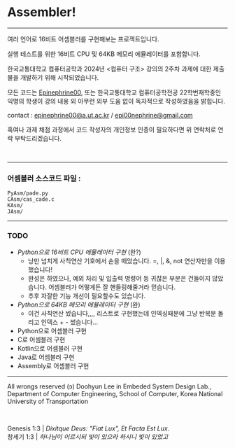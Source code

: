 <h1>Assembler!</h1>

------------------------------

여러 언어로 16비트 어셈블러를 구현해보는 프로젝트입니다. 

실행 테스트를 위한 16비트 CPU 및 64KB 메모리 에뮬레이터를 포함합니다.

한국교통대학교 컴퓨터공학과 2024년 <컴퓨터 구조> 강의의 2주차 과제에 대한 제출물을 개발하기 위해 시작되었습니다. 

모든 코드는 <a  href="https://github.com/Epinephrine00">Epinephrine00</a>, 또는 한국교통대학교 컴퓨터공학전공 22학번재학중인 익명의 학생이 강의 내용 외 아무런 외부 도움 없이 독자적으로 작성하였음을 밝힙니다. 

contact : epinephrine00@a.ut.ac.kr / epi00nephrine@gmail.com

혹여나 과제 채점 과정에서 코드 작성자의 개인정보 인증이 필요하다면 위 연락처로 연락 부탁드리겠습니다. 

<br/>

--------------------------------

<h3>어셈블러 소스코드 파일 :</h3>

```
PyAsm/pade.py
CAsm/cas_cade.c
KAsm/
JAsm/
```

--------------------------------

<h3>TODO</h3>

 - _Python으로 16비트 CPU 에뮬레이터 구현_ (완?)
    - 낭만 넘치게 사칙연산 기호에서 손을 떼었습니다. =, |, &, not 연산자만을 이용했습니다!
    - 완성은 하였으나, 예외 처리 및 입출력 명령어 등 귀찮은 부분은 건들이지 않았습니다. 어셈블러가 어떻게든 잘 핸들링해줄거라 믿습니다. 
    - 추후 자잘한 기능 개선이 필요할수도 있습니다. 
 - _Python으로 64KB 메모리 에뮬레이터 구현_ (완)
    - 이건 사칙연산 썼습니다,,,, 리스트로 구현했는데 인덱싱때문에 그냥 반복문 돌리고 인덱스 + - 썼습니다... 
 - Python으로 어셈블러 구현
 - C로 어셈블러 구현
 - Kotlin으로 어셈블러 구현
 - Java로 어셈블러 구현
 - Assembly로 어셈블러 구현

----------------------------------

All wrongs reserved (ɔ) Doohyun Lee in Embeded System Design Lab., Department of Computer Engineering, School of Computer, Korea National University of Transportation

<br/>

Genesis 1:3  |  _Dixitque Deus: "Fiat Lux", Et Facta Est Lux._  
창세기 1:3  |  _하나님이 이르시되 빛이 있으라 하시니 빛이 있었고_